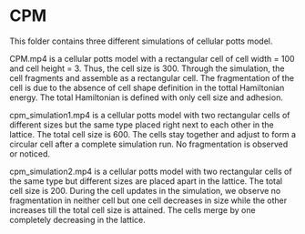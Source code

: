 # CPM

This folder contains three different simulations of cellular potts model. 

CPM.mp4 is a cellular potts model with a rectangular cell of cell width = 100 and cell height = 3. Thus, the cell size is 300. Through the simulation, the cell fragments and assemble as a rectangular cell. The fragmentation of the cell is due to the absence of cell shape definition in the tottal Hamiltonian energy. The total Hamiltonian is defined with only cell size and adhesion.

cpm_simulation1.mp4 is a cellular potts model with two rectangular cells of different sizes but the same type placed right next to each other in the lattice. The total cell size is 600. The cells stay together and adjust to form a circular cell after a complete simulation run. No fragmentation is observed or noticed.

cpm_simulation2.mp4 is a cellular potts model with two rectangular cells of the same type but different sizes are placed apart in the lattice. The total cell size is 200. During the cell updates in the simulation, we observe no fragmentation in neither cell but one cell decreases in size while the other increases till the total cell size is attained. The cells merge by one completely decreasing in the lattice.
